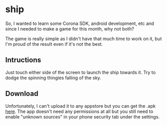 # ship

So, I wanted to learn some Corona SDK, android development, etc and since I needed to make a game for this month, why not both?

The game is really simple as I didn't have that much time to work on it, but I'm proud of the result even if it's not the best.

## Intructions

Just touch either side of the screen to launch the ship towards it. Try to dodge the spinning thingies falling of the sky.

## Download

Unfortunately, I can't upload it to any appstore but you can get the .apk [here](https://www.dropbox.com/s/piwnyo3guhlalbp/ship.apk?dl=0). The app doesn't need any permissions at all but you still need to enable "unknown sources" in your phone security tab under the settings.
